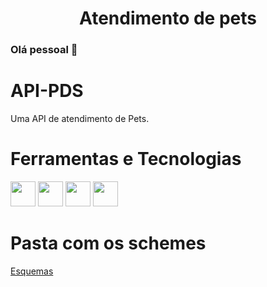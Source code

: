 <h1 align="center">Atendimento de pets</h1>

### Olá pessoal 👋

# API-PDS
Uma API de atendimento de Pets.

# Ferramentas e Tecnologias
<img src="https://cdn.jsdelivr.net/gh/devicons/devicon/icons/nodejs/nodejs-original-wordmark.svg" width="40" height="40"/>  <img src="https://cdn.jsdelivr.net/gh/devicons/devicon/icons/javascript/javascript-original.svg" width="40" height="40"/>  <img src="https://cdn.jsdelivr.net/gh/devicons/devicon/icons/express/express-original-wordmark.svg" width="40" height="40"/>  <img src="https://cdn.jsdelivr.net/gh/devicons/devicon/icons/mongodb/mongodb-original-wordmark.svg" width="40" height="40"/>

# Pasta com os schemes
<p>
<a href="#">Esquemas</a>
</p>
<h1 align="center">
  <img height="500" alt="comida" title="comida" src="https://c.tenor.com/x87thk7WbU4AAAAd/stop-outbidding.gif
</h1>
                                                     
                                                     
          

          
                    

          
          

          
          
